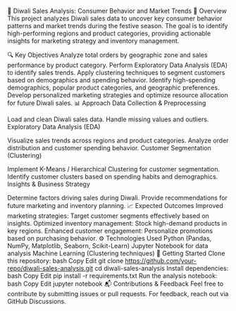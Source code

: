 🎇 Diwali Sales Analysis: Consumer Behavior and Market Trends
📌 Overview
This project analyzes Diwali sales data to uncover key consumer behavior patterns and market trends during the festive season. The goal is to identify high-performing regions and product categories, providing actionable insights for marketing strategy and inventory management.

🔍 Key Objectives
Analyze total orders by geographic zone and sales performance by product category.
Perform Exploratory Data Analysis (EDA) to identify sales trends.
Apply clustering techniques to segment customers based on demographics and spending behavior.
Identify high-spending demographics, popular product categories, and geographic preferences.
Develop personalized marketing strategies and optimize resource allocation for future Diwali sales.
📊 Approach
Data Collection & Preprocessing

Load and clean Diwali sales data.
Handle missing values and outliers.
Exploratory Data Analysis (EDA)

Visualize sales trends across regions and product categories.
Analyze order distribution and customer spending behavior.
Customer Segmentation (Clustering)

Implement K-Means / Hierarchical Clustering for customer segmentation.
Identify customer clusters based on spending habits and demographics.
Insights & Business Strategy

Determine factors driving sales during Diwali.
Provide recommendations for future marketing and inventory planning.
📈 Expected Outcomes
Improved marketing strategies: Target customer segments effectively based on insights.
Optimized inventory management: Stock high-demand products in key regions.
Enhanced customer engagement: Personalize promotions based on purchasing behavior.
⚙️ Technologies Used
Python (Pandas, NumPy, Matplotlib, Seaborn, Scikit-Learn)
Jupyter Notebook for data analysis
Machine Learning (Clustering techniques)
🚀 Getting Started
Clone this repository:
bash
Copy
Edit
git clone https://github.com/your-repo/diwali-sales-analysis.git
cd diwali-sales-analysis
Install dependencies:
bash
Copy
Edit
pip install -r requirements.txt
Run the analysis notebook:
bash
Copy
Edit
jupyter notebook
📬 Contributions & Feedback
Feel free to contribute by submitting issues or pull requests. For feedback, reach out via GitHub Discussions.
